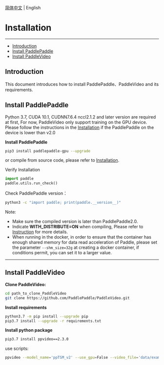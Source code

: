 [简体中文](../zh-CN/install.md) | English

# Installation

---

- [Introduction](#Introduction)
- [Install PaddlePaddle](#Install-PaddlePaddle)
- [Install PaddleVideo](#Install-PaddleVideo)

## Introduction

This document introduces how to install PaddlePaddle、PaddleVideo and its requirements.

## Install PaddlePaddle

Python 3.7, CUDA 10.1, CUDNN7.6.4 nccl2.1.2 and later version are required at first, For now, PaddleVideo only support training on the GPU device. Please follow the instructions in the [Installation](http://www.paddlepaddle.org.cn/install/quick) if the PaddlePaddle on the device is lower than v2.0

**Install PaddlePaddle**

```bash
pip3 install paddlepaddle-gpu --upgrade
```

or compile from source code, please refer to [Installation](http://www.paddlepaddle.org.cn/install/quick).

Verify Installation

```python
import paddle
paddle.utils.run_check()
```

Check PaddlePaddle version：

```bash
python3 -c "import paddle; print(paddle.__version__)"
```

Note:
- Make sure the compiled version is later than PaddlePaddle2.0.
- Indicate **WITH_DISTRIBUTE=ON** when compiling, Please refer to [Instruction](https://www.paddlepaddle.org.cn/documentation/docs/zh/develop/install/Tables.html#id3) for more details.
- When running in the docker, in order to ensure that the container has enough shared memory for data read acceleration of Paddle, please set the parameter `--shm_size=32g` at creating a docker container, if conditions permit, you can set it to a larger value.

---

## Install PaddleVideo

**Clone PaddleVideo:**

```bash
cd path_to_clone_PaddleVideo
git clone https://github.com/PaddlePaddle/PaddleVideo.git
```

**Install requirements**

```bash
python3.7 -m pip install --upgrade pip
pip3.7 install --upgrade -r requirements.txt
```

**Install python package**

```bash
pip3.7 install ppvideo==2.3.0
```

use scripts:
```bash
ppvideo --model_name='ppTSM_v2' --use_gpu=False --video_file='data/example.avi'
```



